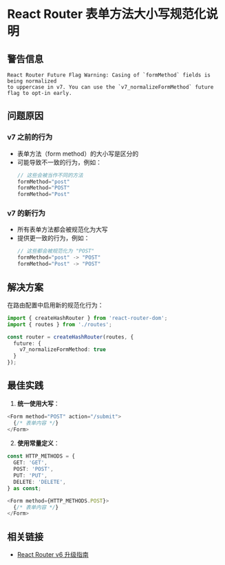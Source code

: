 # React Router 表单方法大小写规范化说明

## 警告信息
```
React Router Future Flag Warning: Casing of `formMethod` fields is being normalized 
to uppercase in v7. You can use the `v7_normalizeFormMethod` future flag to opt-in early.
```

## 问题原因

### v7 之前的行为
- 表单方法（form method）的大小写是区分的
- 可能导致不一致的行为，例如：
  ```typescript
  // 这些会被当作不同的方法
  formMethod="post"
  formMethod="POST"
  formMethod="Post"
  ```

### v7 的新行为
- 所有表单方法都会被规范化为大写
- 提供更一致的行为，例如：
  ```typescript
  // 这些都会被规范化为 "POST"
  formMethod="post" -> "POST"
  formMethod="Post" -> "POST"
  ```

## 解决方案

在路由配置中启用新的规范化行为：

```typescript
import { createHashRouter } from 'react-router-dom';
import { routes } from './routes';

const router = createHashRouter(routes, {
  future: {
    v7_normalizeFormMethod: true
  }
});
```

## 最佳实践

1. **统一使用大写**：
```typescript
<Form method="POST" action="/submit">
  {/* 表单内容 */}
</Form>
```

2. **使用常量定义**：
```typescript
const HTTP_METHODS = {
  GET: 'GET',
  POST: 'POST',
  PUT: 'PUT',
  DELETE: 'DELETE',
} as const;

<Form method={HTTP_METHODS.POST}>
  {/* 表单内容 */}
</Form>
```

## 相关链接
- [React Router v6 升级指南](https://reactrouter.com/v6/upgrading/future#v7_normalizeformmethod) 